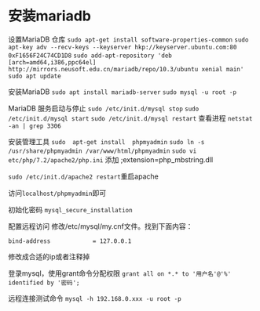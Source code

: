 # 安装mariadb

设置MariaDB 仓库
`sudo apt-get install software-properties-common`
`sudo apt-key adv --recv-keys --keyserver hkp://keyserver.ubuntu.com:80 0xF1656F24C74CD1D8`
`sudo add-apt-repository 'deb [arch=amd64,i386,ppc64el] http://mirrors.neusoft.edu.cn/mariadb/repo/10.3/ubuntu xenial main'`
`sudo apt update`

安装MariaDB
`sudo apt install mariadb-server`
`sudo mysql -u root -p`

MariaDB 服务启动与停止
`sudo /etc/init.d/mysql stop`
`sudo /etc/init.d/mysql start`
`sudo /etc/init.d/mysql restart`
查看进程
`netstat -an | grep 3306`

安装管理工具
`sudo  apt-get install  phpmyadmin`
`sudo ln -s /usr/share/phpmyadmin /var/www/html/phpmyadmin`
`sudo vi etc/php/7.2/apache2/php.ini`
添加
    ;extension=php_mbstring.dll

`sudo /etc/init.d/apache2 restart`重启apache

访问`localhost/phpmyadmin`即可


初始化密码
`mysql_secure_installation`

配置远程访问
修改/etc/mysql/my.cnf文件。找到下面内容：

    bind-address            = 127.0.0.1

修改成合适的ip或者注释掉

登录mysql，使用grant命令分配权限
`grant all on *.* to '用户名'@'%' identified by '密码';`

远程连接测试命令
`mysql -h 192.168.0.xxx -u root -p`